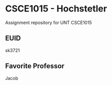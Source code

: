 # CSCE1015 - Hochstetler
Assignment repository for UNT CSCE1015
## EUID
sk3721
## Favorite Professor
Jacob
